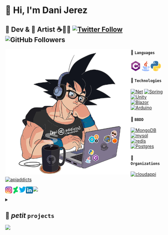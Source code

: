 # 🤟 Hi, I'm Dani Jerez
## :floppy_disk: Dev & 🎨 Artist ☕🐍🍩 [![Twitter Follow](https://img.shields.io/twitter/follow/d4nijerez?style=social)](https://twitter.com/d4nijerez) ![GitHub Followers](https://img.shields.io/github/followers/danijerez?style=social)

<img src='imgs/goku_dev.png' width = '400' align='left'>

#### 🏹 `Languages`

<a href="https://en.wikipedia.org/wiki/C_Sharp_(programming_language)">
  <img align="left" alt="csharp" width="32px" src="icons/csharp.svg" />
</a>
<a href="https://www.java.com/es/">
  <img align="left" alt="java" width="32px" src="icons/java.png" />
</a>
<a href="https://www.python.org">
  <img align="left" alt="python" width="32px" src="icons/python.png" />
</a>
<br>
<br>

#### 🍪 `Technologies`
[![Net](https://img.shields.io/badge/.NET-5C2D91?style=for-the-badge&logo=.net&logoColor=white)](https://docs.microsoft.com/es-es/aspnet/core/)
[![Spring](https://img.shields.io/badge/Spring-6DB33F?style=for-the-badge&logo=spring&logoColor=white)](https://spring.io/)
[![Unity](https://img.shields.io/badge/Unity-100000?style=for-the-badge&logo=unity&logoColor=white)](https://unity.com/)
[![Blazor](https://img.shields.io/badge/Blazor-5C2D91?style=for-the-badge&logo=blazor&logoColor=white)](https://dotnet.microsoft.com/apps/aspnet/web-apps/blazor)
[![Arduino](https://img.shields.io/badge/Arduino-008184?style=for-the-badge&logo=arduino&logoColor=white)](https://www.arduino.cc/en/software)

#### 🧮 `BBDD`
[![MongoDB](https://img.shields.io/badge/Mongo-4EA94B?style=for-the-badge&logo=mongodb&logoColor=white)](https://www.mongodb.com/)
[![mysql](https://img.shields.io/badge/mysql-blue?style=for-the-badge&logo=mysql&logoColor=white)](https://www.mysql.com/)
[![redis](https://img.shields.io/badge/redis-%23DD0031.svg?style=for-the-badge&logo=redis&logoColor=white)](https://redis.io/)
[![Postgres](https://img.shields.io/badge/Postgres-blue?style=for-the-badge&logo=PostgreSQL&logoColor=white)](https://www.postgresql.org/)

####  🌼 `Organizations`
[![cloudappi](https://img.shields.io/badge/☁️_cloudappi-white?style=for-the-badge&labelColor=white)](https://www.cloudappi.net/)
[![apiaddicts](https://img.shields.io/badge/⚙️_apiaddicts-bf1835?style=for-the-badge&labelColor=101010)](https://apiaddicts.org/)

<a href="https://www.instagram.com/d4vniel/">
  <img align="left" alt="instagram" width="22px" src="icons/instagram.png" />
</a>
<a href="https://www.deviantart.com/d4nijerez">
  <img align="left" alt="deviantart" width="22px" src="icons/deviantart.png" />
</a>
<a href="https://twitter.com/d4nijerez">
  <img align="left" alt="twitter" width="22px" src="icons/twitter.png" />
</a>
<a href="https://www.linkedin.com/in/daniel-jerez-garrido-886191b2">
  <img align="left" alt="linkedin" width="22px" src="icons/linkedin.png" />
</a>

![](https://visitor-badge.glitch.me/badge?page_id=danijerez.danijerez)

<details>
  <summary>
  
## 🚧 *petit* `projects`

</summary>
  <br/>
  
  <table>
   <tr>
      <td><a href="https://github.com/danijerez/doorbell_alexa">🔔 doorbell alexa</a></td>
      <td>ardunino device that notifies with alexa when the doorbell rings</td>
      <td><img width = '15' src="https://github.com/lipis/flag-icons/blob/main/flags/1x1/es.svg"></td>
   </tr>

   <tr>
      <td><a href="https://github.com/danijerez/voicemask">🎭 voicemask</a></td>
      <td>Arduino electronic mask that shows expressions in led matrix according to sound</td>
      <td><img width = '15' src="https://github.com/lipis/flag-icons/blob/main/flags/1x1/es.svg"></td>
   </tr>
   
   <tr>
      <td><a href="https://github.com/danijerez/voicemask">🎅 sensor pir</a></td>
      <td>ardunino device that notifies with alexa when there is movement</td>
      <td><img width = '15' src="https://github.com/lipis/flag-icons/blob/main/flags/1x1/es.svg"></td>
   </tr>
   
   <tr>
      <td><a href="https://github.com/danijerez/voicemask">⌛ hourglass</a></td>
      <td>ardunino device digital hourglass</td>
      <td><img width = '15' src="https://github.com/lipis/flag-icons/blob/main/flags/1x1/us.svg"></td>
   </tr>
   
   <tr>
      <td><a href="https://danijerez.github.io/koloro">🎨 koloro</a></td>
      <td>web to download drawings for colors (pokemon, digimon, etc)</td>
      <td><img width = '15' src="https://github.com/lipis/flag-icons/blob/main/flags/1x1/us.svg"></td>
   </tr>
   
   <tr>
      <td><a href="https://github.com/danijerez/envload">📺 envload</a></td>
      <td>portable program to load environment variables in the operating system</td>
      <td><img width = '15' src="https://github.com/lipis/flag-icons/blob/main/flags/1x1/us.svg"></td>
   </tr>
   
</table>

</details> 





<img src ="https://github-readme-stats.vercel.app/api?username=danijerez&show_icons=true&count_private=true&theme=darcula&hide_border=true&hide=issues,contribs&bg_color=00000000">




